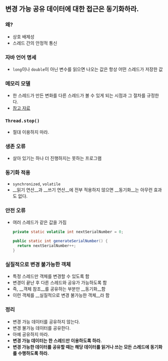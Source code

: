 ## 변경 가능 공유 데이터에 대한 접근은 동기화하라.

### 왜?

- 상호 배제성
- 스레드 간의 안정적 통신

### 자바 언어 명세

- `long`이나 `double`이 아닌 변수를 읽으면 나오는 값은 항상 어떤 스레드가 저장한 값

### 메모리 모델

- 한 스레드가 만든 변화를 다른 스레드가 볼 수 있게 되는 시점과 그 절차를 규정한다.
- [참고 자료](http://changsuk.me/?p=2050)

### `Thread.stop()`

- 절대 이용하지 마라.

### 생존 오류

- 살아 있기는 하나 더 진행하지는 못하는 프로그램

### 동기화 적용

- `synchronized`, `volatile` 
- __읽기 연산__과 __쓰기 연산__에 전부 적용하지 않으면 __동기화__는 아무런 효과도 없다.

### 안전 오류

- 여러 스레드가 같은 값을 가짐

  ```java
  private static volatile int nextSerialNumber = 0;

  public static int generateSerialNumber() {
  	return nextSerialNumber++;
  }
  ```

### 실질적으로 변경 불가능한 객체

- 특정 스레드만 객체를 변경할 수 있도록 함
- 변경이 끝난 후 다른 스레드와 공유가 가능하도록 함
- 즉, __객체 참조__를 공유하는 부분만 __동기화__함
- 이런 객체를 __실질적으로 변경 불가능한 객체__라 함

### 정리

- 변경 가능 데이터를 공유하지 않는다.
- 변경 불가능 데이터를 공유한다.
- 아예 공유하지 마라.
- __변경 가능 데이터는 한 스레드만 이용하도록 하라.__
- __변경 가능한 데이터를 공유할 때는 해당 데이터를 읽거나 쓰는 모든 스레드에 동기화를 수행하도록 하라.__

